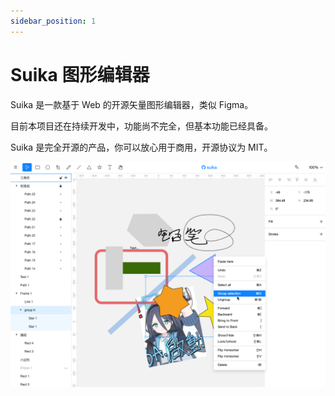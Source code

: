 ```yaml
---
sidebar_position: 1
---
```


# Suika 图形编辑器

Suika 是一款基于 Web 的开源矢量图形编辑器，类似 Figma。

目前本项目还在持续开发中，功能尚不完全，但基本功能已经具备。

Suika 是完全开源的产品，你可以放心用于商用，开源协议为 MIT。

![](./screenshot.png)